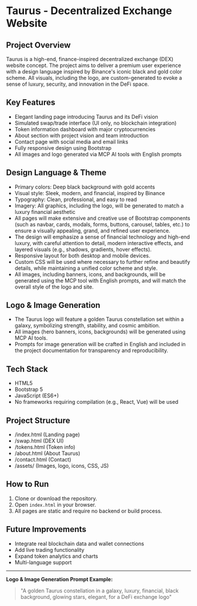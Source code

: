 # Taurus - Decentralized Exchange Website

## Project Overview

Taurus is a high-end, finance-inspired decentralized exchange (DEX) website concept. The project aims to deliver a premium user experience with a design language inspired by Binance's iconic black and gold color scheme. All visuals, including the logo, are custom-generated to evoke a sense of luxury, security, and innovation in the DeFi space.

## Key Features

- Elegant landing page introducing Taurus and its DeFi vision
- Simulated swap/trade interface (UI only, no blockchain integration)
- Token information dashboard with major cryptocurrencies
- About section with project vision and team introduction
- Contact page with social media and email links
- Fully responsive design using Bootstrap
- All images and logo generated via MCP AI tools with English prompts

## Design Language & Theme

- Primary colors: Deep black background with gold accents
- Visual style: Sleek, modern, and financial, inspired by Binance
- Typography: Clean, professional, and easy to read
- Imagery: All graphics, including the logo, will be generated to match a luxury financial aesthetic
- All pages will make extensive and creative use of Bootstrap components (such as navbar, cards, modals, forms, buttons, carousel, tables, etc.) to ensure a visually appealing, grand, and refined user experience.
- The design will emphasize a sense of financial technology and high-end luxury, with careful attention to detail, modern interactive effects, and layered visuals (e.g., shadows, gradients, hover effects).
- Responsive layout for both desktop and mobile devices.
- Custom CSS will be used where necessary to further refine and beautify details, while maintaining a unified color scheme and style.
- All images, including banners, icons, and backgrounds, will be generated using the MCP tool with English prompts, and will match the overall style of the logo and site.

## Logo & Image Generation

- The Taurus logo will feature a golden Taurus constellation set within a galaxy, symbolizing strength, stability, and cosmic ambition.
- All images (hero banners, icons, backgrounds) will be generated using MCP AI tools.
- Prompts for image generation will be crafted in English and included in the project documentation for transparency and reproducibility.

## Tech Stack

- HTML5
- Bootstrap 5
- JavaScript (ES6+)
- No frameworks requiring compilation (e.g., React, Vue) will be used

## Project Structure

- /index.html (Landing page)
- /swap.html (DEX UI)
- /tokens.html (Token info)
- /about.html (About Taurus)
- /contact.html (Contact)
- /assets/ (Images, logo, icons, CSS, JS)

## How to Run

1. Clone or download the repository.
2. Open `index.html` in your browser.
3. All pages are static and require no backend or build process.

## Future Improvements

- Integrate real blockchain data and wallet connections
- Add live trading functionality
- Expand token analytics and charts
- Multi-language support

---

**Logo & Image Generation Prompt Example:**

> "A golden Taurus constellation in a galaxy, luxury, financial, black background, glowing stars, elegant, for a DeFi exchange logo" 